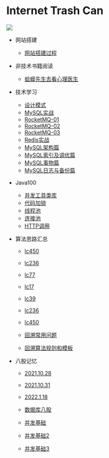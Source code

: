 # Internet Trash Can
<img src="https://ghchart.rshah.org/xbhog" />

* 网站搭建
  * [网站搭建过程](/docBlog/网站搭建过程.md)
* 非技术书籍阅读
  * [蛤蟆先生去看心理医生](/docBlog/非技术书籍阅读/蛤蟆先生去看心理医生.md)
* 技术学习
  * [设计模式](/docBlog/技术学习/设计模式.md)
  * [MySQL实战](/docBlog/技术学习/MySQL实战/全局锁、表锁以及行锁.md)
  * [RocketMQ-01](/docBlog/技术学习/RocketMQ-01.md)
  * [RocketMQ-02](/docBlog/技术学习/RocketMQ-02.md)
  * [RocketMQ-03](/docBlog/技术学习/RocketMQ-03.md)
  * [Redis实战](/docBlog/技术学习/Redis实战篇.md)
  * [MySQL架构篇](/docBlog/MySQL高级篇/MySQL架构篇.md)
  * [MySQL索引及调优篇](/docBlog/MySQL高级篇/MySQL索引及调优篇.md)
  * [MySQL事物篇](/docBlog/MySQL高级篇/MySQL事物篇.md)
  * [MySQL日志与备份篇](/docBlog/MySQL高级篇/MySQL日志与备份篇.md)
* Java100
  * [并发工具类库](/docBlog/技术学习/Java100/01丨使用了并发工具类库，线程安全就高枕无忧了吗？.html)
  * [代码加锁](/docBlog/技术学习/Java100/02丨代码加锁：不要让“锁”事成为烦心事.html)
  * [线程池](/docBlog/技术学习/Java100/03丨线程池：业务代码最常用也最容易犯错的组件.html)
  * [连接池](/docBlog/技术学习/Java100/04丨连接池：别让连接池帮了倒忙.html)
  * [HTTP调用](/docBlog/技术学习/Java100/05丨HTTP调用：你考虑到超时、重试、并发了吗？.html)

* 算法思路汇总

  * [lc450](/docBlog/算法思路汇总/lc450.md) 

  * [lc236](/docBlog/算法思路汇总/lc236.md) 

  * [lc77](/docBlog/算法思路汇总/lc77.md) 

  * [lc17](/docBlog/算法思路汇总/lc17.md) 

  * [lc39](/docBlog/算法思路汇总/lc39.md) 

  * [lc236](/docBlog/算法思路汇总/lc236.md) 

  * [lc450](/docBlog/算法思路汇总/lc450.md) 

  * [回溯常用问题](/docBlog/算法思路汇总/回溯常用问题.md) 

  * [回溯算法规则和模板](/docBlog/算法思路汇总/回溯算法规则和模板.md) 
  
* 八股记忆

  * [2021.10.28](/docBlog/面试准备/八股记忆/2021.10.28)

  * [2021.10.31](/docBlog/面试准备/八股记忆/2021.10.31)

  * [2022.1.18](/docBlog/面试准备/八股记忆/2022.1.18)
  * [数据库八股](/docBlog/面试准备/八股记忆/数据库记忆.md)
  * [并发基础](/docBlog/面试准备/八股记忆/并发基础.md)
  * [并发基础2](/docBlog/面试准备/八股记忆/并发基础2.md)
  * [并发基础3](/docBlog/面试准备/八股记忆/并发基础3.md)